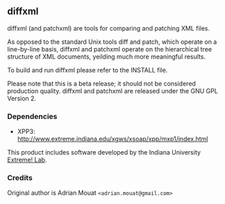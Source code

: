## diffxml

diffxml (and patchxml) are tools for comparing and patching XML files. 

As opposed to the standard Unix tools diff and patch, which operate on a line-by-line basis, diffxml and patchxml operate on the hierarchical tree structure of XML documents, yeilding much more meaningful results.

To build and run diffxml please refer to the INSTALL file.

Please note that this is a beta release; it should not be considered production quality.  diffxml and patchxml are released under the GNU GPL Version 2.

### Dependencies

- XPP3: http://www.extreme.indiana.edu/xgws/xsoap/xpp/mxp1/index.html
 
This product includes software developed by the Indiana University
[Extreme! Lab](http://www.extreme.indiana.edu/).

### Credits

Original author is Adrian Mouat `<adrian.mouat@gmail.com>`

